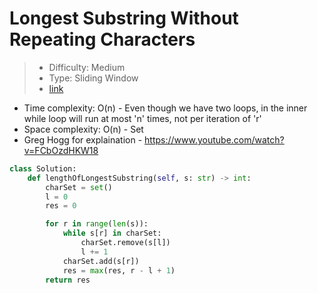 # Longest Substring Without Repeating Characters

> - Difficulty: Medium
> - Type: Sliding Window
> - [link](https://leetcode.com/problems/longest-substring-without-repeating-characters/)

- Time complexity: O(n) - Even though we have two loops, in the inner while loop will run at most 'n' times, not per iteration of 'r'
- Space complexity: O(n) - Set
- Greg Hogg for explaination - https://www.youtube.com/watch?v=FCbOzdHKW18

```python
class Solution:
    def lengthOfLongestSubstring(self, s: str) -> int:
        charSet = set()
        l = 0
        res = 0

        for r in range(len(s)):
            while s[r] in charSet:
                charSet.remove(s[l])
                l += 1
            charSet.add(s[r])
            res = max(res, r - l + 1)
        return res
```
